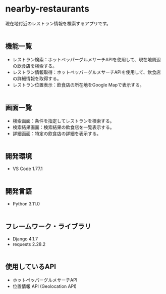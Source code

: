 # nearby-restaurants

現在地付近のレストラン情報を検索するアプリです。
<br><br>

## 機能一覧
- レストラン検索：ホットペッパーグルメサーチAPIを使用して、現在地周辺の飲食店を検索する。
- レストラン情報取得：ホットペッパーグルメサーチAPIを使用して、飲食店の詳細情報を取得する。
- レストラン位置表示：飲食店の所在地をGoogle Mapで表示する。
<br><br>

## 画面一覧
- 検索画面：条件を指定してレストランを検索する。
- 検索結果画面：検索結果の飲食店を一覧表示する。
- 詳細画面：特定の飲食店の詳細を表示する。
<br><br>

## 開発環境
- VS Code 1.77.1
<br><br>

## 開発言語
- Python 3.11.0
<br><br>

## フレームワーク・ライブラリ
- Django 4.1.7
- requests 2.28.2
<br><br>

## 使用しているAPI
- ホットペッパーグルメサーチAPI
- 位置情報 API (Geolocation API)

